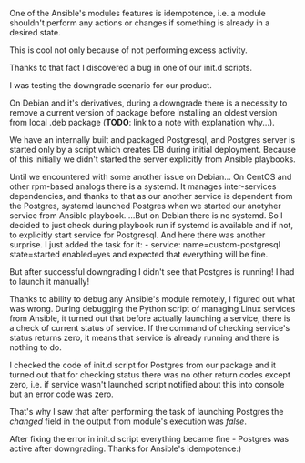One of the Ansible's modules features is idempotence, i.e. a module shouldn't
perform any actions or changes if something is already in a desired state.

This is cool not only because of not performing excess activity.

Thanks to that fact I discovered a bug in one of our init.d scripts.

I was testing the downgrade scenario for our product.

On Debian and it's derivatives, during a downgrade there is a necessity to
remove a current version of package before installing an oldest version from
local .deb package (**TODO**: link to a note with explanation why...).

We have an internally built and packaged Postgresql, and Postgres server is started only by a script which creates DB during initial deployment. Because of this initially we didn't started the server explicitly from Ansible playbooks.

Until we encountered with some another issue on Debian...
On CentOS and other rpm-based analogs there is a systemd. It manages inter-services dependencies, and thanks to that as our another service is dependent from the Postgres, systemd launched Postgres when we started our anotyher service from Ansible playbook.
...But on Debian there is no systemd. So I decided to just check during playbook run if systemd is available and if not, to explicitly start service for Postgresql.
And here there was another surprise. I just added the task for it:
    - service: name=custom-postgresql state=started enabled=yes
and expected that everything will be fine.

But after successful downgrading I didn't see that Postgres is running!
I had to launch it manually!

Thanks to ability to debug any Ansible's module remotely, I figured out what was wrong.
During debugging the Python script of managing Linux services from Ansible, it turned out that before actually launching a service, there is a check of current status of service. If the command of checking service's status returns zero, it means that service is already running and there is nothing to do.

I checked the code of init.d script for Postgres from our package and it turned out that for checking status there was no other return codes except zero, i.e. if service wasn't launched script notified about this into console but an error code was zero.

That's why I saw that after performing the task of launching Postgres the *changed* field in the output from module's execution was *false*.

After fixing the error in init.d script everything became fine - Postgres was active after downgrading. Thanks for Ansible's idempotence:)
